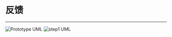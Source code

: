# 反馈

---

![Prototype UML](https://cdn.jsdelivr.net/gh/huanxueshengmou/picture-host/20241010193634.png)
![step1 UML](https://cdn.jsdelivr.net/gh/huanxueshengmou/picture-host/20241010193515.png)
